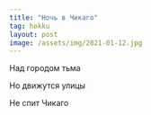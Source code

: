 ```yaml
---
title: "Ночь в Чикаго"
tag: hokku
layout: post
image: /assets/img/2021-01-12.jpg
---
```


Над городом тьма

Но движутся улицы

Не спит Чикаго
